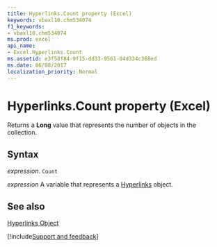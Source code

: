 ```yaml
---
title: Hyperlinks.Count property (Excel)
keywords: vbaxl10.chm534074
f1_keywords:
- vbaxl10.chm534074
ms.prod: excel
api_name:
- Excel.Hyperlinks.Count
ms.assetid: e3f58f84-9f15-dd33-9561-04d334c368ed
ms.date: 06/08/2017
localization_priority: Normal
---
```



# Hyperlinks.Count property (Excel)

Returns a  **Long** value that represents the number of objects in the collection.


## Syntax

_expression_. `Count`

_expression_ A variable that represents a [Hyperlinks](Excel.Hyperlinks.md) object.


## See also


[Hyperlinks Object](Excel.Hyperlinks.md)

[!include[Support and feedback](~/includes/feedback-boilerplate.md)]